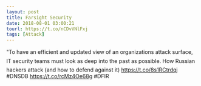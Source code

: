 ```yaml
---
layout: post
title: Farsight Security
date: 2018-08-01 03:00:21
tourl: https://t.co/nCDvVNlFxj
tags: [Attack]
---
```

"To have an efficient and updated view of an organizations attack surface, IT security teams must look as deep into the past as possible.  How Russian hackers attack (and how to defend against it)  https://t.co/8s1RCtrdqj  #DNSDB  https://t.co/rcMz4Oe68g #DFIR